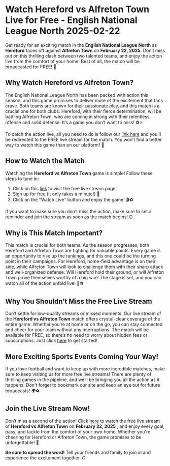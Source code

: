 # Watch Hereford vs Alfreton Town Live for Free - English National League North 2025-02-22

Get ready for an exciting match in the **English National League North** as **Hereford** faces off against **Alfreton Town** on **February 22, 2025**. Don’t miss out on this thrilling clash between two talented teams, and enjoy the action live from the comfort of your home! Best of all, the match will be broadcasted for FREE! 🎉

## Why Watch Hereford vs Alfreton Town?

The English National League North has been packed with action this season, and this game promises to deliver more of the excitement that fans crave. Both teams are known for their passionate play, and this match is a crucial one for both clubs. Hereford, with their fierce determination, will be battling Alfreton Town, who are coming in strong with their relentless offense and solid defense. It’s a game you don’t want to miss! ⚽🔥

To catch the action live, all you need to do is follow our [link here](https://tinyurl.com/livestreamfreeo?st=Hereford+vs+Alfreton+Town&si=gh) and you’ll be redirected to the FREE live stream for the match. You won’t find a better way to watch this game than on our platform! 🚀

## How to Watch the Match

Watching the **Hereford vs Alfreton Town** game is simple! Follow these steps to tune in:

1. Click on this [link](https://tinyurl.com/livestreamfreeo?st=Hereford+vs+Alfreton+Town&si=gh) to visit the free live stream page.
2. Sign up for free (it only takes a minute!) 📲
3. Click on the "Watch Live" button and enjoy the game! 🎬⚽

If you want to make sure you don’t miss the action, make sure to set a reminder and join the stream as soon as the match begins! ⏰

## Why is This Match Important?

This match is crucial for both teams. As the season progresses, both Hereford and Alfreton Town are fighting for valuable points. Every game is an opportunity to rise up the rankings, and this one could be the turning point in their campaigns. For Hereford, home-field advantage is on their side, while Alfreton Town will look to challenge them with their sharp attack and well-organized defense. Will Hereford hold their ground, or will Alfreton Town prove themselves worthy of a big win? The stage is set, and you can watch all of the action unfold live! 🎉⚽

## Why You Shouldn’t Miss the Free Live Stream

Don’t settle for low-quality streams or missed moments. Our live stream of the **Hereford vs Alfreton Town** match offers crystal-clear coverage of the entire game. Whether you’re at home or on the go, you can stay connected and cheer for your team without any interruptions. The match will be available for FREE, so there’s no need to worry about hidden fees or subscriptions. Just click [here](https://tinyurl.com/livestreamfreeo?st=Hereford+vs+Alfreton+Town&si=gh) to get started!

## More Exciting Sports Events Coming Your Way!

If you love football and want to keep up with more incredible matches, make sure to keep visiting us for more free live streams! There are plenty of thrilling games in the pipeline, and we’ll be bringing you all the action as it happens. Don't forget to bookmark our site and keep an eye out for future broadcasts! 🌍⚽

## Join the Live Stream Now!

Don’t miss a second of the action! Click [here](https://tinyurl.com/livestreamfreeo?st=Hereford+vs+Alfreton+Town&si=gh) to watch the free live stream of **Hereford vs Alfreton Town** on **February 22, 2025** , and enjoy every goal, pass, and tackle from the comfort of your own home. Whether you're cheering for Hereford or Alfreton Town, the game promises to be unforgettable! 🙌

**Be sure to spread the word!** Tell your friends and family to join in and experience the excitement together. C
